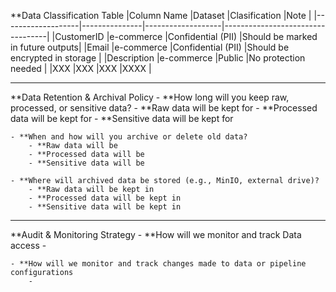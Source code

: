**Data Classification Table
|Column Name        |Dataset        |Clasification      |Note                              |
|-------------------|---------------|-------------------|----------------------------------|
|CustomerID         |e-commerce	    |Confidential (PII) |Should be marked in future outputs|
|Email	            |e-commerce	    |Confidential (PII)	|Should be encrypted in storage    |
|Description	    |e-commerce	    |Public 	        |No protection needed              |
|XXX	            |XXX	        |XXX	            |XXXX                              |

---

**Data Retention & Archival Policy
    - **How long will you keep raw, processed, or sensitive data?
        - **Raw data will be kept for
        - **Processed data will be kept for
        - **Sensitive data will be kept for

    - **When and how will you archive or delete old data?
        - **Raw data will be
        - **Processed data will be
        - **Sensitive data will be

    - **Where will archived data be stored (e.g., MinIO, external drive)?
        - **Raw data will be kept in
        - **Processed data will be kept in
        - **Sensitive data will be kept in

---

**Audit & Monitoring Strategy
    - **How will we monitor and track Data access
        - 

    - **How will we monitor and track changes made to data or pipeline configurations
        - 
